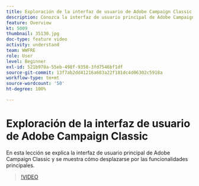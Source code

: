 ```yaml
---
title: Exploración de la interfaz de usuario de Adobe Campaign Classic
description: Conozca la interfaz de usuario principal de Adobe Campaign Classic y aprenda a desplazarse por las funcionalidades principales.
feature: Overview
kt: 5009
thumbnail: 35130.jpg
doc-type: feature video
activity: understand
team: WWFRE
role: User
level: Beginner
exl-id: 521b970a-55eb-498f-9350-3fd7546bf1df
source-git-commit: 13f7ab2dd41216a603a22f181dc4d06302c5918a
workflow-type: tm+mt
source-wordcount: '50'
ht-degree: 100%

---
```


# Exploración de la interfaz de usuario de Adobe Campaign Classic

En esta lección se explica la interfaz de usuario principal de Adobe Campaign Classic y se muestra cómo desplazarse por las funcionalidades principales.

>[!VIDEO](https://video.tv.adobe.com/v/35130?quality=12&learn=on)
